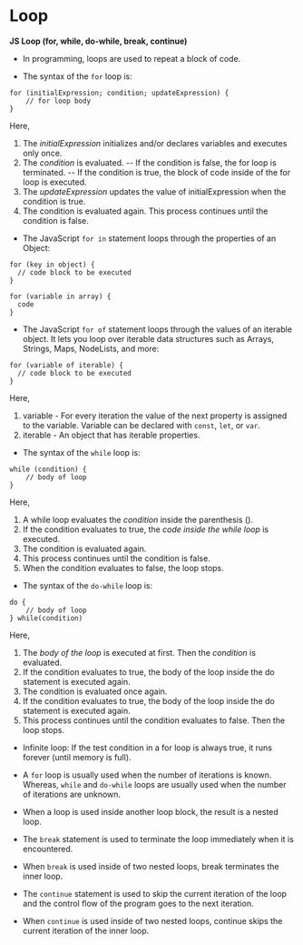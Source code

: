 # Loop

**JS Loop (for, while, do-while, break, continue)**

- In programming, loops are used to repeat a block of code.

- The syntax of the `for` loop is:
```
for (initialExpression; condition; updateExpression) {
    // for loop body
}
```
Here,
1) The *initialExpression* initializes and/or declares variables and executes only once.
2) The *condition* is evaluated.
    -- If the condition is false, the for loop is terminated.
    -- If the condition is true, the block of code inside of the for loop is executed.
3) The *updateExpression* updates the value of initialExpression when the condition is true.
4) The condition is evaluated again. This process continues until the condition is false.

- The JavaScript `for in` statement loops through the properties of an Object:
```
for (key in object) {
  // code block to be executed
}
```
```
for (variable in array) {
  code
}
```

- The JavaScript `for of` statement loops through the values of an iterable object. It lets you loop over iterable data structures such as Arrays, Strings, Maps, NodeLists, and more:
```
for (variable of iterable) {
  // code block to be executed
}
```
Here,
1) variable - For every iteration the value of the next property is assigned to the variable. Variable can be declared with `const`, `let`, or `var`.
2) iterable - An object that has iterable properties.

- The syntax of the `while` loop is:
```
while (condition) {
    // body of loop
}
```
Here,
1) A while loop evaluates the *condition* inside the parenthesis ().
2) If the condition evaluates to true, the *code inside the while loop* is executed.
3) The condition is evaluated again.
4) This process continues until the condition is false.
5) When the condition evaluates to false, the loop stops.

- The syntax of the `do-while` loop is:
```
do {
    // body of loop
} while(condition)
```
Here,
1) The *body of the loop* is executed at first. Then the *condition* is evaluated.
2) If the condition evaluates to true, the body of the loop inside the do statement is executed again.
3) The condition is evaluated once again.
4) If the condition evaluates to true, the body of the loop inside the do statement is executed again.
5) This process continues until the condition evaluates to false. Then the loop stops.

- Infinite loop: If the test condition in a for loop is always true, it runs forever (until memory is full).

- A `for` loop is usually used when the number of iterations is known. Whereas, `while` and `do-while` loops are usually used when the number of iterations are unknown.

- When a loop is used inside another loop block, the result is a nested loop.

- The `break` statement is used to terminate the loop immediately when it is encountered.

- When `break` is used inside of two nested loops, break terminates the inner loop.

- The `continue` statement is used to skip the current iteration of the loop and the control flow of the program goes to the next iteration.

- When `continue` is used inside of two nested loops, continue skips the current iteration of the inner loop.
